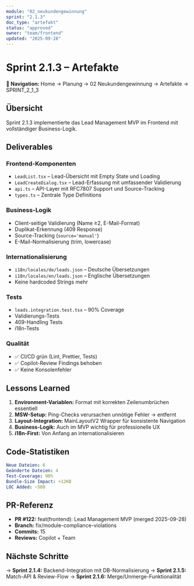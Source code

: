 ```yaml
---
module: "02_neukundengewinnung"
sprint: "2.1.3"
doc_type: "artefakt"
status: "approved"
owner: "team/frontend"
updated: "2025-09-28"
---
```


# Sprint 2.1.3 – Artefakte

**📍 Navigation:** Home → Planung → 02 Neukundengewinnung → Artefakte → SPRINT_2_1_3

## Übersicht

Sprint 2.1.3 implementierte das Lead Management MVP im Frontend mit vollständiger Business-Logik.

## Deliverables

### Frontend-Komponenten
- `LeadList.tsx` – Lead-Übersicht mit Empty State und Loading
- `LeadCreateDialog.tsx` – Lead-Erfassung mit umfassender Validierung
- `api.ts` – API-Layer mit RFC7807 Support und Source-Tracking
- `types.ts` – Zentrale Type Definitions

### Business-Logik
- Client-seitige Validierung (Name ≥2, E-Mail-Format)
- Duplikat-Erkennung (409 Response)
- Source-Tracking (`source='manual'`)
- E-Mail-Normalisierung (trim, lowercase)

### Internationalisierung
- `i18n/locales/de/leads.json` – Deutsche Übersetzungen
- `i18n/locales/en/leads.json` – Englische Übersetzungen
- Keine hardcoded Strings mehr

### Tests
- `leads.integration.test.tsx` – 90% Coverage
- Validierungs-Tests
- 409-Handling Tests
- i18n-Tests

### Qualität
- ✅ CI/CD grün (Lint, Prettier, Tests)
- ✅ Copilot-Review Findings behoben
- ✅ Keine Konsolenfehler

## Lessons Learned

1. **Environment-Variablen:** Format mit korrekten Zeilenumbrüchen essentiell
2. **MSW-Setup:** Ping-Checks verursachen unnötige Fehler → entfernt
3. **Layout-Integration:** MainLayoutV2 Wrapper für konsistente Navigation
4. **Business-Logik:** Auch im MVP wichtig für professionelle UX
5. **i18n-First:** Von Anfang an internationalisieren

## Code-Statistiken

```yaml
Neue Dateien: 6
Geänderte Dateien: 4
Test-Coverage: 90%
Bundle-Size Impact: +12KB
LOC Added: ~500
```

## PR-Referenz

- **PR #122:** feat(frontend): Lead Management MVP (merged 2025-09-28)
- **Branch:** fix/module-compliance-violations
- **Commits:** 15
- **Reviews:** Copilot + Team

## Nächste Schritte

→ **Sprint 2.1.4:** Backend-Integration mit DB-Normalisierung
→ **Sprint 2.1.5:** Match-API & Review-Flow
→ **Sprint 2.1.6:** Merge/Unmerge-Funktionalität